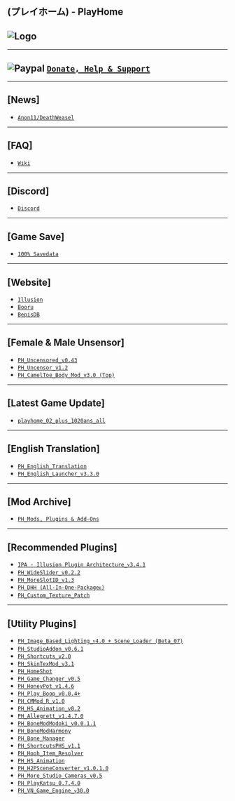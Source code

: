 (プレイホーム) - PlayHome
--

![Logo](https://i.imgur.com/zTYOMiq.png")
--

---
![Paypal](https://i.imgur.com/3V57ymK.png") [`Donate, Help & Support`](https://paypal.me/PastebinSupport?locale.x=en_US)
--

---
**[News]** 
--
- [`Anon11/DeathWeasel`](https://www.patreon.com/posts/53085409)

--- 
**[FAQ]**
--
- [`Wiki`](https://wiki.anime-sharing.com/hgames/index.php?title=PlayHome)

---
**[Discord]**
--
- [`Discord`](https://discord.gg/hevygx6)

---
**[Game Save]**
--
- [`100% Savedata`](http://www.mediafire.com/file/ws6z910iyfep5yb/PlayHome_-_100%2525_Save.rar/file) 

---
 **[Website]**
--
- [`Illusion`](http://www.illusion.jp/preview/playhome_ex/index.php?1124fgt)
- [`Booru`](https://kenzato.uk/booru/)
- [`BepisDB`](https://db.bepis.moe/)

---
**[Female & Male Unsensor]**
--
- [`PH_Uncensored_v0.43`](http://www.mediafire.com/file/295sjbjz0xru88f/PH_Uncensored_v0.43.rar/file)
- [`PH_Uncensor_v1.2`](http://www.mediafire.com/file/eukhn6lxe3ilsii/PH_Uncensor_v1.2.rar/file)
- [`PH_CamelToe_Body_Mod_v3.0 (Top)`](http://www.mediafire.com/file/scqvgo29bymq52w/PH_Cameltoe_Body_Mod_v3.0_%2528Top%2529.rar/file)

---
**[Latest Game Update]**
--
- [`playhome_02_plus_1020ans_all`](https://mega.nz/#!MMQWSDQQ!ZFPE3eFwDk3do2R9BBe8OHd4BETx8mI4S3iTTB0ZiTM)

---
**[English Translation]**
--
- [`PH_English_Translation`](http://www.mediafire.com/file/rmn2yyffmn1ubhx/PlayHome_English_Translation.rar/file) 
- [`PH_English_Launcher_v3.3.0`](https://github.com/IllusionMods/IllusionLaunchers/releases)

---
 **[Mod Archive]**
--
- [`PH_Mods, Plugins & Add-Ons`](http://www.mediafire.com/folder/m9an7t1qx26d9/Mods%20%26%20Add-on)

--- 
**[Recommended Plugins]**
--
- [`IPA - Illusion Plugin Architecture_ᴠ3.4.1`](https://github.com/Eusth/IPA/releases)
- [`PH_WideSlider_v0.2.2`](http://www.mediafire.com/file/osj3mvcfkrm46t4/PH_WideSlider_v0.2.2.rar/file)
- [`PH_MoreSlotID_v1.3`](http://www.mediafire.com/file/viq3uct4tftmhjt/PH_MoreSlotID_v1.3.rar/file)
- [`PH_DHH (All-In-One-Packageᴇ)`](http://www.mediafire.com/file/exekmqyt5cu72rm/PH_DHH_%2528All-In-One-Package%2529.rar/file)
- [`PH_Custom_Texture_Patch`](http://www.mediafire.com/file/dwx98wf1emyqo7c/PH_Custom_Texture_Patch.rar/file) 

---
**[Utility Plugins]**
--
- [`PH_Image_Based_Lighting_ᴠ4.0 + Scene_Loader (Beta_07)`](https://bitbucket.org/plastics/myphipaplugins/src/) 
- [`PH_StudioAddon_v0.6.1`](http://www.mediafire.com/file/n5fb46mnko23ju6/PH_StudioAddon_v0.6.1.rar/file)
- [`PH_Shortcuts_v2.0`](http://www.mediafire.com/file/jn0mrrz3evlggzx/PH_Shortcuts_v2.0.rar/file) 
- [`PH_SkinTexMod_v3.1`](http://www.mediafire.com/file/2zwddac6yq1bd7w/PH_SkinTexMod_v3.1.rar/file)
- [`PH_HomeShot`](http://www.mediafire.com/file/seoivcy10q6ztvw/PH_HomeShot.rar/file)
- [`PH_Game_Changer_v0.5`](http://www.mediafire.com/file/pttqftbcp6slufi/PH_GameChanger_v0.5.rar/file) 
- [`PH_HoneyPot_v1.4.6`](https://github.com/nx98304/HoneyPot) 
- [`PH_Play_Boop_v0.0.4+`](http://www.mediafire.com/file/qvtb7uplj0wamdy/PH_PlayBoop_v0.0.4%252B.rar/file)
- [`PH_CMMod_R_v1.0`](http://www.mediafire.com/file/54530u18ck4rx12/PH_CMMod_R_V1.0.rar/file) 
- [`PH_HS_Animation_v0.2`](http://www.mediafire.com/file/h6qn04m0nacyxh7/PH_HS_Animation_v0.2.rar/file)
- [`PH_Allegrett_v1.4.7.0`](http://www.mediafire.com/file/tosl6ffus4l8qla/PH_Allegrett_v1.4.7.0.rar/file)
- [`PH_BoneModModoki_v0.0.1.1`](http://www.mediafire.com/file/rujoxyidx4wblis/PH_BoneModModoki_v0.0.1.1.rar/file) 
- [`PH_BoneModHarmony`](http://www.mediafire.com/file/0o94brbhq7b714o/PH_BoneModHarmony.rar/file) 
- [`PH_Bone_Manager`](http://www.mediafire.com/file/fp4jcdp7aqag1g2/PH_BoneManager.rar/file) 
- [`PH_ShortcutsPHS_v1.1`](http://www.mediafire.com/file/yipbebwxphavty6/PH_ShortcutsPHS_v1.1.rar/file)
- [`PH_Hooh_Item_Resolver`](http://www.mediafire.com/file/3a9h0p06jb032b6/PH_Hooh_ItemResolver.rar/file)
- [`PH_HS_Animation`](http://www.mediafire.com/file/8h5chrg2d9nm57d/PH_HSAnimation.rar/file) 
- [`PH_H2PSceneConverter_v1.0.1.0`](http://www.mediafire.com/file/951asd9a3o3ugcx/PH_H2PSceneConverter_v1.0.1.0.rar/file)
- [`PH_More_Studio_Cameras_v0.5`](http://www.mediafire.com/file/osvholuzy4duoyy/PH_More_Studio_Cameras_v0.5.rar/file)
- [`PH_PlayKatsu_0.7.4.0`](http://www.mediafire.com/file/noteqp26uco9efj/PH_PlayKatsu_0.7.4.0.rar/file) 
- [`PH_VN_Game_Engine_ᴠ30.0`](https://mega.nz/#F!oiB2wAQK!ojGIzlAN-1B-263uUDEalQ)
